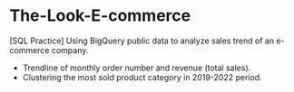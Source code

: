 # The-Look-E-commerce
[SQL Practice] Using BigQuery public data to analyze sales trend of an e-commerce company.
- Trendline of monthly order number and revenue (total sales).
- Clustering the most sold product category in 2019-2022 period.
